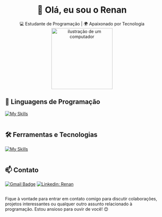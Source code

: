 <h1 align="center">👋 Olá, eu sou o Renan</h1>

<p align="center">
  💻 Estudante de Programação | 🌍 Apaixonado por Tecnologia
  <br>
  <img src="https://raw.githubusercontent.com/MicaelliMedeiros/micaellimedeiros/master/image/computer-illustration.png" alt="ilustração de um computador" min-width="200px" max-width="200px" width="200px" align="center">
</p>


## 🚀 Linguagens de Programação
[![My Skills](https://skillicons.dev/icons?i=ts,angular,nodejs,express,react)](https://skillicons.dev)<br><br>

## 🛠️ Ferramentas e Tecnologias
[![My Skills](https://skillicons.dev/icons?i=vscode,postman,bootstrap,git,github,npm)](https://skillicons.dev)<br><br>

## 📫 Contato

[![Gmail Badge](https://img.shields.io/badge/-Email-006bed?style=flat-square&logo=Gmail&logoColor=white&link=mailto:RenanSantos)](mailto:{renan.silva112@outlook.com})
[![Linkedin: Renan](https://img.shields.io/badge/-LinkedIn-blue?style=flat-square&logo=Linkedin&logoColor=white&link=www.linkedin.com/in/renan-santos-js)](https://www.linkedin.com/in/renan-santos-js/) <br><br>

Fique à vontade para entrar em contato comigo para discutir colaborações, projetos interessantes ou qualquer outro assunto relacionado à programação. Estou ansioso para ouvir de você! 😊 <br><br>